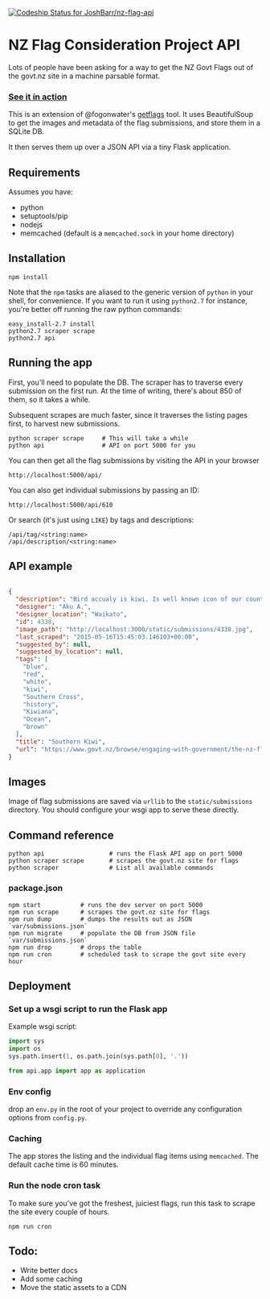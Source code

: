 [ ![Codeship Status for JoshBarr/nz-flag-api](https://codeship.com/projects/4a698e60-7754-0132-4dc3-26527322a871/status?branch=master)](https://codeship.com/projects/55433)

# NZ Flag Consideration Project API

Lots of people have been asking for a way to get the NZ Govt Flags out of the
govt.nz site in a machine parsable format.

### [See it in action](http://flag.joshbarr.com/api/)

This is an extension of @fogonwater's
[getflags](https://github.com/fogonwater/getflags) tool. It uses BeautifulSoup
to get the images and metadata of the flag submissions, and store them in a
SQLite DB.

It then serves them up over a JSON API via a tiny Flask application.


## Requirements

Assumes you have:
* python
* setuptools/pip
* nodejs
* memcached (default is a `memcached.sock` in your home directory)


## Installation

```shell
npm install
```

Note that the `npm` tasks are aliased to the generic version of `python` in your
shell, for convenience. If you want to run it using `python2.7` for instance,
you're better off running the raw python commands:

```shell
easy_install-2.7 install
python2.7 scraper scrape
python2.7 api
```

## Running the app

First, you'll need to populate the DB. The scraper has to traverse every
submission on the first run. At the time of writing, there's about 850 of them,
so it takes a while.

Subsequent scrapes are much faster, since it traverses the listing pages first,
to harvest new submissions.

```shell
python scraper scrape     # This will take a while
python api                # API on port 5000 for you
```

You can then get all the flag submissions by visiting the API in your browser
```
http://localhost:5000/api/
```

You can also get individual submissions by passing an ID:

```
http://localhost:5000/api/610
```

Or search (it's just using `LIKE`) by tags and descriptions:

```
/api/tag/<string:name>
/api/description/<string:name>
```


## API example

```json

{
  "description": "Bird accualy is kiwi. Is well known icon of our country and people. Also stars are southern cross and blue is pacific ocean. Where we're from and how we got here.",
  "designer": "Aku A.",
  "designer_location": "Waikato",
  "id": 4338,
  "image_path": "http://localhost:3000/static/submissions/4338.jpg",
  "last_scraped": "2015-05-16T15:45:03.146103+00:00",
  "suggested_by": null,
  "suggested_by_location": null,
  "tags": [
    "blue",
    "red",
    "white",
    "kiwi",
    "Southern Cross",
    "history",
    "Kiwiana",
    "Ocean",
    "brown"
  ],
  "title": "Southern Kiwi",
  "url": "https://www.govt.nz/browse/engaging-with-government/the-nz-flag-your-chance-to-decide/gallery/design/4338"
}
```

## Images

Image of flag submissions are saved via `urllib` to the `static/submissions`
directory. You should configure your wsgi app to serve these directly.


## Command reference

```
python api                  # runs the Flask API app on port 5000
python scraper scrape       # scrapes the govt.nz site for flags
python scraper              # List all available commands
```

### package.json
```shell
npm start           # runs the dev server on port 5000
npm run scrape      # scrapes the govt.nz site for flags
npm run dump        # dumps the results out as JSON `var/submissions.json`
npm run migrate     # populate the DB from JSON file `var/submissions.json`
npm run drop        # drops the table
npm run cron        # scheduled task to scrape the govt site every hour
```


## Deployment

### Set up a wsgi script to run the Flask app

Example wsgi script:
```python
import sys
import os
sys.path.insert(1, os.path.join(sys.path[0], '.'))

from api.app import app as application

```

### Env config

drop an `env.py` in the root of your project to override any configuration
options from `config.py`.


### Caching

The app stores the listing and the individual flag items using `memcached`.
The default cache time is 60 minutes.

### Run the node cron task

To make sure you've got the freshest, juiciest flags, run this task to scrape
the site every couple of hours.

```
npm run cron
```

## Todo:
* Write better docs
* Add some caching
* Move the static assets to a CDN


